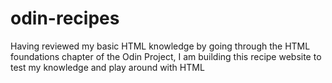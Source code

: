 # odin-recipes
Having reviewed my basic HTML knowledge by going through the HTML foundations chapter of the Odin Project, I am building this recipe website to test my knowledge and play around with HTML 
